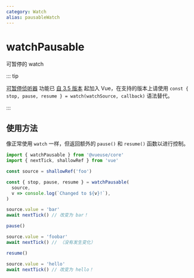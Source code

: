 ```yaml
---
category: Watch
alias: pausableWatch
---
```


# watchPausable

可暂停的 watch

::: tip

[可暂停侦听器](https://vue.zhcndoc.com/api/reactivity-core.html#watch) 功能已 [自 3.5 版本](https://github.com/vuejs/core/pull/9651) 起加入 Vue，在支持的版本上请使用 `const { stop, pause, resume } = watch(watchSource, callback)` 语法替代。

:::

## 使用方法

像正常使用 `watch` 一样，但返回额外的 `pause()` 和 `resume()` 函数以进行控制。

```typescript
import { watchPausable } from '@vueuse/core'
import { nextTick, shallowRef } from 'vue'

const source = shallowRef('foo')

const { stop, pause, resume } = watchPausable(
  source,
  v => console.log(`Changed to ${v}!`),
)

source.value = 'bar'
await nextTick() // 改变为 bar！

pause()

source.value = 'foobar'
await nextTick() // （没有发生变化）

resume()

source.value = 'hello'
await nextTick() // 改变为 hello！
```
